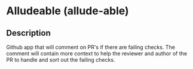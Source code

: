 # Alludeable (allude-able)

## Description
Github app that will comment on PR's if there are failing checks. The comment will contain more context to help the reviewer and author of the PR to handle and sort out the failing checks.

